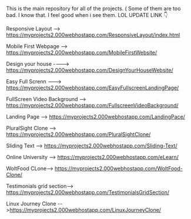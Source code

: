 This is the main repository for all of the projects. ( Some of them are too bad. I know that. I feel good when i see them. LOL
UPDATE LINK 👇


Responsive Layout --> https://myprojects2.000webhostapp.com/ResponsiveLayout/index.html 

Mobile First Webpage --> https://myprojects2.000webhostapp.com/MobileFirstWebsite/

Design your house ----> https://myprojects2.000webhostapp.com/DesignYourHouseWebsite/

Easy Full Screnn ---> https://myprojects2.000webhostapp.com/EasyFullscreenLandingPage/

FullScreen Video Background --> https://myprojects2.000webhostapp.com/FullscreenVideoBackground/

Landing Page --> https://myprojects2.000webhostapp.com/LandingPace/

PluralSight Clone --> https://myprojects2.000webhostapp.com/PluralSightClone/

Sliding Text --> https://myprojects2.000webhostapp.com/Sliding-Text/

Online University -->  https://myprojects2.000webhostapp.com/eLearn/

WoltFood CLone--> https://myprojects2.000webhostapp.com/WoltFood-Clone/

Testimonials grid section--> https://myprojects2.000webhostapp.com/TestimonialsGridSection/

Linux Journey Clone -- >https://myprojects2.000webhostapp.com/LinuxJourneyClone/






